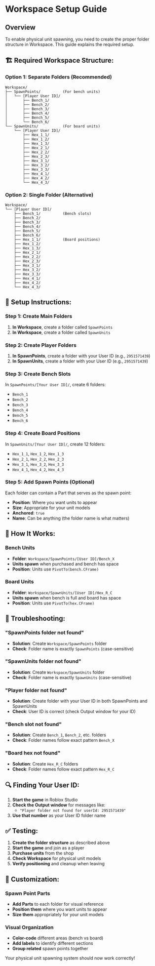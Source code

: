 # Workspace Setup Guide

## Overview
To enable physical unit spawning, you need to create the proper folder structure in Workspace. This guide explains the required setup.

## 🏗️ **Required Workspace Structure:**

### **Option 1: Separate Folders (Recommended)**
```
Workspace/
├── SpawnPoints/          (For bench units)
│   └── [Player User ID]/
│       ├── Bench_1/
│       ├── Bench_2/
│       ├── Bench_3/
│       ├── Bench_4/
│       ├── Bench_5/
│       └── Bench_6/
└── SpawnUnits/           (For board units)
    └── [Player User ID]/
        ├── Hex_1_1/
        ├── Hex_1_2/
        ├── Hex_1_3/
        ├── Hex_2_1/
        ├── Hex_2_2/
        ├── Hex_2_3/
        ├── Hex_3_1/
        ├── Hex_3_2/
        ├── Hex_3_3/
        ├── Hex_4_1/
        ├── Hex_4_2/
        └── Hex_4_3/
```

### **Option 2: Single Folder (Alternative)**
```
Workspace/
└── [Player User ID]/
    ├── Bench_1/          (Bench slots)
    ├── Bench_2/
    ├── Bench_3/
    ├── Bench_4/
    ├── Bench_5/
    ├── Bench_6/
    ├── Hex_1_1/          (Board positions)
    ├── Hex_1_2/
    ├── Hex_1_3/
    ├── Hex_2_1/
    ├── Hex_2_2/
    ├── Hex_2_3/
    ├── Hex_3_1/
    ├── Hex_3_2/
    ├── Hex_3_3/
    ├── Hex_4_1/
    ├── Hex_4_2/
    └── Hex_4_3/
```

## 🔧 **Setup Instructions:**

### **Step 1: Create Main Folders**
1. **In Workspace**, create a folder called `SpawnPoints`
2. **In Workspace**, create a folder called `SpawnUnits`

### **Step 2: Create Player Folders**
1. **In SpawnPoints**, create a folder with your User ID (e.g., `2951571439`)
2. **In SpawnUnits**, create a folder with your User ID (e.g., `2951571439`)

### **Step 3: Create Bench Slots**
In `SpawnPoints/[Your User ID]/`, create 6 folders:
- `Bench_1`
- `Bench_2`
- `Bench_3`
- `Bench_4`
- `Bench_5`
- `Bench_6`

### **Step 4: Create Board Positions**
In `SpawnUnits/[Your User ID]/`, create 12 folders:
- `Hex_1_1`, `Hex_1_2`, `Hex_1_3`
- `Hex_2_1`, `Hex_2_2`, `Hex_2_3`
- `Hex_3_1`, `Hex_3_2`, `Hex_3_3`
- `Hex_4_1`, `Hex_4_2`, `Hex_4_3`

### **Step 5: Add Spawn Points (Optional)**
Each folder can contain a Part that serves as the spawn point:
- **Position**: Where you want units to appear
- **Size**: Appropriate for your unit models
- **Anchored**: `true`
- **Name**: Can be anything (the folder name is what matters)

## 🎯 **How It Works:**

### **Bench Units**
- **Folder**: `Workspace/SpawnPoints/[User ID]/Bench_X`
- **Units spawn** when purchased and bench has space
- **Position**: Units use `PivotTo(bench.CFrame)`

### **Board Units**
- **Folder**: `Workspace/SpawnUnits/[User ID]/Hex_R_C`
- **Units spawn** when bench is full and board has space
- **Position**: Units use `PivotTo(hex.CFrame)`

## 🚨 **Troubleshooting:**

### **"SpawnPoints folder not found"**
- **Solution**: Create `Workspace/SpawnPoints` folder
- **Check**: Folder name is exactly `SpawnPoints` (case-sensitive)

### **"SpawnUnits folder not found"**
- **Solution**: Create `Workspace/SpawnUnits` folder
- **Check**: Folder name is exactly `SpawnUnits` (case-sensitive)

### **"Player folder not found"**
- **Solution**: Create folder with your User ID in both SpawnPoints and SpawnUnits
- **Check**: User ID is correct (check Output window for your ID)

### **"Bench slot not found"**
- **Solution**: Create `Bench_1`, `Bench_2`, etc. folders
- **Check**: Folder names follow exact pattern `Bench_X`

### **"Board hex not found"**
- **Solution**: Create `Hex_R_C` folders
- **Check**: Folder names follow exact pattern `Hex_R_C`

## 🔍 **Finding Your User ID:**

1. **Start the game** in Roblox Studio
2. **Check the Output window** for messages like:
   - `"Player folder not found for userId: 2951571439"`
3. **Use that number** as your User ID folder name

## ✅ **Testing:**

1. **Create the folder structure** as described above
2. **Start the game** and join as a player
3. **Purchase units** from the shop
4. **Check Workspace** for physical unit models
5. **Verify positioning** and cleanup when leaving

## 🎨 **Customization:**

### **Spawn Point Parts**
- **Add Parts** to each folder for visual reference
- **Position them** where you want units to appear
- **Size them** appropriately for your unit models

### **Visual Organization**
- **Color-code** different areas (bench vs board)
- **Add labels** to identify different sections
- **Group related** spawn points together

Your physical unit spawning system should now work correctly!
